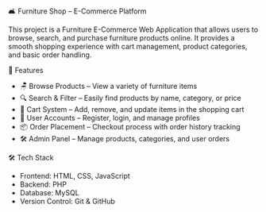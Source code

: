 
🛋️ Furniture Shop – E-Commerce Platform

This project is a Furniture E-Commerce Web Application that allows users to browse, search, and purchase furniture products online. It provides a smooth shopping experience with cart management, product categories, and basic order handling.

🚀 Features

* 🪑 Browse Products – View a variety of furniture items
* 🔍 Search & Filter – Easily find products by name, category, or price
* 🛒 Cart System – Add, remove, and update items in the shopping cart
* 👤 User Accounts – Register, login, and manage profiles
* 📦 Order Placement – Checkout process with order history tracking
* 🛠️ Admin Panel – Manage products, categories, and user orders

🛠️ Tech Stack

* Frontend: HTML, CSS, JavaScript
* Backend: PHP
* Database: MySQL
* Version Control: Git & GitHub

